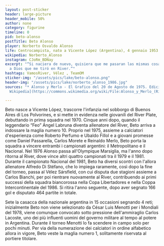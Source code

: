 ```yaml
---
layout: post-sticker
header: large-picture
header_mobile: 50%
author: none
category: figurine
timeline: 0
pid: beto-alonso
postTitle: Beto Alonso
player: Norberto Osvaldo Alonso
life: Centrocampista, nato a Vicente López (Argentina), 4 gennaio 1953
wikipedia: Norberto_Alonso
instagram: CJoRm_BDNay
excerpt: "“Si naciera de nuevo, quisiera que me pasaran las mismas cosas. Gracias
  a Dios que me tiró en River.”"
hashtags: VamosRiver, Vélez , TeamOM
sticker-img: "/assets/pics/lake/beto-alonso.png"
header-img: "/assets/pics/lake/norberto_alonso_1986.jpg"
sources: "* Alonso y Merlo - El Grafico del 20 de Agosto de 1975. Edicion 2915 - [via
  Wikipedia](https://commons.wikimedia.org/wiki/File:Alonso_y_Merlo_(River)_-_El_Gr%C3%A1fico_2915.jpg)"

---
```

Beto nasce a Vicente López, trascorre l'infanzia nel sobborgo di Buenos Aires di Los Polvorines, e si mette in evidenza nelle giovanili del River Plate, debuttando in prima squadra nel 1970. Cinque anni dopo, quando il leggendario “Feo” Ángel Labruna diventa allenatore del River, Beto arriva a indossare la maglia numero 10. Proprio nel 1975, assieme a calciatori d'esperienza come Roberto Perfumo e Ubaldo Fillol e a giovani promesse come Daniel Passarella, Carlos Morete e Reinaldo Merlo, Beto porta la squadra a vincere entrambi i campionati argentini: il Metropolitano e il Nacional.  Nel 1976 Alonso passa all'Olympique Marsiglia, ma l'anno dopo ritorna al River, dove vince altri quattro campionati tra il 1979 e il 1981. Durante il campionato Nacional del 1981, Beto ha diversi scontri con l'allora allenatore Alfredo Di Stéfano, che lo impiega raramente, così dopo la fine del torneo, passa al Vélez Sársfield, con cui disputa due stagioni assieme a Carlos Bianchi, per poi rientrare nuovamente al River, contribuendo ai primi successi della squadra biancorossa nella Copa Libertadores e nella Coppa Intercontinentale del 1986. Si ritira l'anno seguente, dopo aver segnato 166 gol e disputato 464 partite in totale.

 Sete la casacca della nazionale argentina in 15 occasioni segnando 4 reti; inizialmente Beto non viene selezionato da César Luis Menotti per i Mondiali del 1978, viene comunque convocato sotto pressione dell'ammiraglio Carlos Lacoste, uno dei più influenti uomini del governo militare al tempo al potere in Argentina. Durante il torneo Menotti lo fa scendere in campo solo per pochi minuti. Per via della numerazione dei calciatori in ordine alfabetico allora in vigore, Beto veste la maglia numero 1, solitamente riservata al portiere titolare.